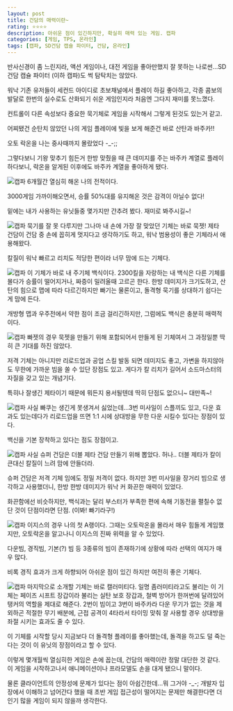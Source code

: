 ```yaml
---
layout: post
title: 건담의 매력이란~
rating: ⭐️⭐️⭐️⭐️
description: 아쉬운 점이 있긴하지만, 확실히 매력 있는 게임. 캡파
categories: [게임, TPS, 온라인]
tags: [캡파, SD건담 캡슐 파이터, 건담, 온라인]
---
```


반사신경이 좀 느린지라, 액션 게임이나, 대전 게임을 좋아만했지 잘 못하는 나로썬...SD건담 캡슐 파이터 (이하 캡파)도 썩 탐탁치는 않았다.

워낙 기존 유저들이 세컨드 아이디로 초보채널에서 플레이 하길 좋아하고, 각종 콤보의 발달로 한번의 실수로도 산화되기 쉬운 게임인지라 처음엔 그다지 재미를 못느꼈다.

컨트롤이 다른 속성보다 중요한 묵기체로 게임을 시작해서 그렇게 된것도 있는거 같고.

어찌됐건 순탄치 않았던 나의 게임 플레이에 빛을 보게 해준건 바로 산탄과 바주카!!

오토 락온을 나는 중사때까지 몰랐었다 -_-;;

그렇다보니 기왕 맞추기 힘든거 한방 맞췄을 때 큰 데미지를 주는 바주카 계열로 플레이 하다보니, 락온을 알게된 이후에도 바주카 계열을 좋아하게 됐다.

![캡파](../../images/2008/sdgcf_03.jpeg)
6개월간 열심히 해온 나의 전적이다.

3000게임 가까이해오면서, 승률 50%대를 유지해온 것은 감격이 아닐수 없다!

밑에는 내가 사용하는 유닛들중 몇가지만 간추려 봤다. 재미로 봐주시길~!

![캡파](../../images/2008/sdgcf_04.jpeg)
묵기를 잘 못 다루지만 그나마 내 손에 가장 잘 맞았던 기체는 바로 묵젯! 제타 건담이 건담 중 손에 꼽히게 멋지다고 생각하기도 하고, 워낙 범용성이 좋은 기체라서 애용해왔다.

칼질이 워낙 빠르고 리치도 적당한 편이라 너무 맘에 드는 기체다.

![캡파](../../images/2008/sdgcf_05.jpeg)
이 기체가 바로 내 주기체 백식이다. 2300킬을 자랑하는 내 백식은 다른 기체를 몰다가 승률이 떨어지거나, 짜증이 밀려올때 고르곤 한다. 한방 데미지가 크기도하고, 산탄의 힘으로 맵에 따라 다르긴하지만 빠기는 물론이고, 돌격형 묵기를 상대하기 쉽다는게 맘에 든다.

개방형 맵과 우주전에서 약한 점이 조금 걸리긴하지만, 그럼에도 백식은 충분히 매력적이다.

![캡파](../../images/2008/sdgcf_06.jpeg)
빠젯의 경우 묵젯을 만들기 위해 포함되어서 만들게 된 기체여서 그 과정일뿐 딱히 큰 기대를 하진 않았다.

저격 기체는 아니지만 리로드업과 공업 스킬 발동 되면 데미지도 좋고, 가변을 하지않아도 무한에 가까운 빔을 쏠 수 있단 장점도 있고. 게다가 칼 리치가 길어서 소드마스터의 자질을 갖고 있는 개념기다.

특히나 잘생긴 제타이기 때문에 뭐든지 용서될텐데 딱히 단점도 없으니~ 대만족~!

![캡파](../../images/2008/sdgcf_07.jpeg)
사실 빠쿠는 생긴게 못생겨서 싫었는데...3번 미사일이 스플끼도 있고, 다운 효과도 있는데다가 리로드업을 뜨면 1:1 시에 상대방을 무한 다운 시킬수 있다는 장점이 있다.

백신을 기본 장착하고 있다는 점도 장점이고.

![캡파](../../images/2008/sdgcf_08.jpeg)
사실 슈퍼 건담은 더블 제타 건담 만들기 위해 뽑았다. 허나.. 더블 제타가 칼이 큰대신 칼질이 느려 맘에 안들더라.

슈퍼 건담은 저격 기체 임에도 정밀 저격이 없다. 하지만 3번 미사일을 장거리 빔으로 생각하고 사용했더니, 한방 한방 데미지가 워낙 커 화끈한 매력이 있었다.

화끈함에선 비슷하지만, 백식과는 달리 부스터가 부족한 편에 속해 기동전을 펼칠수 없단 것이 단점이라면 단점. (이봐! 빠기라구!)

![캡파](../../images/2008/sdgcf_09.jpeg)
이지스의 경우 나의 첫 A랭이다. 그때는 오토락온을 몰라서 매우 힘들게 게임했지만, 오토락온을 알고나니 이지스의 진짜 위력을 알 수 있었다.

다운빔, 경직빔, 기본(?) 빔 등 3종류의 빔이 존재하기에 상황에 따라 선택의 여지가 매우 많다.

비록 경직 효과가 크게 하향되어 아쉬운 점이 있긴 하지만 여전히 좋은 기체다.

![캡파](../../images/2008/sdgcf_10.jpeg)
마지막으로 소개할 기체는 바로 캘러미티다. 일명 좀러미티라고도 불리는 이 기체는 페이즈 시프트 장갑이라 불리는 실탄 보호 장갑과, 철벽 방어가 한꺼번에 달려있어 탱커의 역할을 제대로 해준다. 2번이 빔이고 3번이 바주카라 다운 무기가 없는 것을 제외하곤 적절한 무기 배분에, 근접 공격이 4타라서 타이밍 맞춰 잘 사용할 경우 상대방을 좌절 시키는 효과도 줄 수 있다.

이 기체를 시작할 당시 지금보다 더 돌격형 플레이를 좋아했는데, 돌격을 하고도 덜 죽는 다는 것이 이 유닛의 장점이라고 할 수 있다.

이렇게 몇개월씩 열심히한 게임은 손에 꼽는데, 건담의 매력이란 정말 대단한 것 같다. 이 게임을 시작하고나서 애니메이션이나 프라모델도 손을 대게 됐으니 말이다.

물론 클라이언트의 안정성에 문제가 있다는 점이 아쉽긴한데...뭐 그거야 -_-; 개발자 입장에서 이해하고 넘어간다 했을 때 초반 게임 접근성이 떨어지는 문제만 해결한다면 더 인기 많을 게임이 되지 않을까 생각한다.
